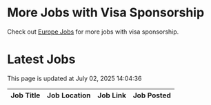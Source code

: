 # More Jobs with Visa Sponsorship

Check out [Europe Jobs](https://github.com/sureshparimi/europejobs#latest-jobs) for more jobs with visa sponsorship.

# Latest Jobs

This page is updated at July 02, 2025 14:04:36

| Job Title | Job Location | Job Link | Job Posted |
| --- | --- | --- | --- |
